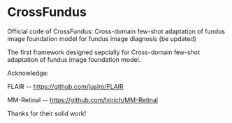 # CrossFundus
Official code of CrossFundus: Cross-domain few-shot adaptation of fundus image foundation model for fundus image diagnosis (be updated)

The first framework designed sepcially for Cross-domain few-shot adaptation of fundus image foundation model.

Acknowledge:

FLAIR -- https://github.com/jusiro/FLAIR

MM-Retinal -- https://github.com/lxirich/MM-Retinal

Thanks for their solid work!
